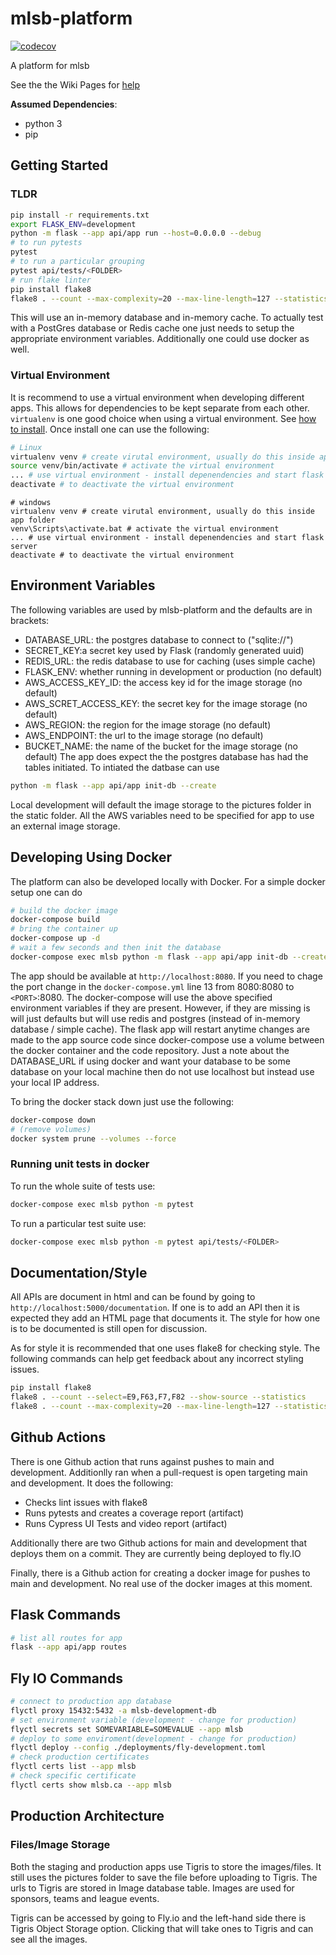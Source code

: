 # mlsb-platform

[![codecov](https://codecov.io/gh/Major-League-Summer-Baseball/mlsb-platform/branch/master/graph/badge.svg?token=NeZW0H7wRa)](https://codecov.io/gh/Major-League-Summer-Baseball/mlsb-platform)

A platform for mlsb

See the the Wiki Pages for [help](https://github.com/fras2560/mlsb-platform/wiki)

**Assumed Dependencies**:

* python 3
* pip

## Getting Started

### TLDR

```bash
pip install -r requirements.txt
export FLASK_ENV=development
python -m flask --app api/app run --host=0.0.0.0 --debug
# to run pytests
pytest
# to run a particular grouping
pytest api/tests/<FOLDER>
# run flake linter
pip install flake8
flake8 . --count --max-complexity=20 --max-line-length=127 --statistics --exclude=api/__init__.py,api/tqdm.py,api/commands.py,api/app.py,venv/*,ui-testing/*,api/tests/conftest.py,api/model.py --ignore=E712,W503,W504

```

This will use an in-memory database and in-memory cache. To actually test
with a PostGres database or Redis cache one just needs to setup the appropriate
environment variables. Additionally one could use docker as well.

### Virtual Environment

It is recommend to use a virtual environment when developing different apps. This allows for dependencies to be kept separate from each other. `virtualenv` is one good choice when using a virtual environment. See [how to install](https://virtualenv.pypa.io/en/latest/installation.html). Once install one can use the following:

```bash
# Linux
virtualenv venv # create virutal environment, usually do this inside app folder
source venv/bin/activate # activate the virtual environment
... # use virtual environment - install depenendencies and start flask server
deactivate # to deactivate the virtual environment
```

```windows
# windows
virtualenv venv # create virutal environment, usually do this inside app folder
venv\Scripts\activate.bat # activate the virtual environment
... # use virtual environment - install depenendencies and start flask server
deactivate # to deactivate the virtual environment
```

## Environment Variables

The following variables are used by mlsb-platform and the defaults are in
brackets:

* DATABASE_URL: the postgres database to connect to ("sqlite://")
* SECRET_KEY:a secret key used by Flask (randomly generated uuid)
* REDIS_URL: the redis database to use for caching (uses simple cache)
* FLASK_ENV: whether running in development or production (no default)
* AWS_ACCESS_KEY_ID: the access key id for the image storage (no default)
* AWS_SCRET_ACCESS_KEY: the secret key for the image storage (no default)
* AWS_REGION: the region for the image storage (no default)
* AWS_ENDPOINT: the url to the image storage (no default)
* BUCKET_NAME: the name of the bucket for the image storage (no default)
The app does expect the the postgres database has had the tables initiated. To intiated the datbase can use

```bash
python -m flask --app api/app init-db --create
```

Local development will default the image storage to the pictures folder in the static folder. All the AWS variables need to be specified for app to use an external image storage.

## Developing Using Docker

The platform can also be developed locally with Docker. For a simple docker setup one can do

```bash
# build the docker image
docker-compose build
# bring the container up
docker-compose up -d
# wait a few seconds and then init the database
docker-compose exec mlsb python -m flask --app api/app init-db --create
```

The app should be available at `http://localhost:8080`. If you need to chage the port change
in the `docker-compose.yml` line 13 from 8080:8080 to `<PORT>`:8080.
The docker-compose will use the above specified environment variables if they are present.
However, if they are missing is will just defaults but will use redis and postgres
(instead of in-memory database / simple cache).
The flask app will restart anytime changes are made to the app source code since docker-compose use a volume
between the docker container and the code repository.
Just a note about the DATABASE_URL if using docker and want your database
to be some database on your local machine then do not use localhost but
instead use your local IP address.

To bring the docker stack down just use the following:

```bash
docker-compose down
# (remove volumes)
docker system prune --volumes --force
```

### Running unit tests in docker

To run the whole suite of tests use:

```bash
docker-compose exec mlsb python -m pytest
```

To run a particular test suite use:

```bash
docker-compose exec mlsb python -m pytest api/tests/<FOLDER>
```

## Documentation/Style

All APIs are document in html and can be found by going to
`http://localhost:5000/documentation`. If one is to add an API then it
is expected they add an HTML page that documents it.
The style for how one is to be documented is still open for discussion.

As for style it is recommended that one uses flake8 for checking style. The
following commands can help get feedback about any incorrect styling issues.

```bash
pip install flake8
flake8 . --count --select=E9,F63,F7,F82 --show-source --statistics
flake8 . --count --max-complexity=20 --max-line-length=127 --statistics --exclude=api/__init__.py,venv/*,cypress-testing/* --ignore=E712,W503,W504
```

## Github Actions

There is one Github action that runs against pushes to main and development. Additionlly ran when a pull-request is open targeting main and development. It does the following:

* Checks lint issues with flake8
* Runs pytests and creates a coverage report (artifact)
* Runs Cypress UI Tests and video report (artifact)

Additionally there are two Github actions for main and development that deploys them on a commit. They are currently being deployed to fly.IO

Finally, there is a Github action for creating a docker image for pushes to main and development. No real use of the docker images at this moment.

## Flask Commands

```bash
# list all routes for app
flask --app api/app routes
```

## Fly IO Commands

```bash
# connect to production app database
flyctl proxy 15432:5432 -a mlsb-development-db
# set environment variable (development - change for production)
flyctl secrets set SOMEVARIABLE=SOMEVALUE --app mlsb
# deploy to some enviroment(development - change for production)
flyctl deploy --config ./deployments/fly-development.toml
# check production certificates
flyctl certs list --app mlsb
# check specific certificate
flyctl certs show mlsb.ca --app mlsb
```

## Production Architecture

### Files/Image Storage

Both the staging and production apps use Tigris to store the images/files. It still uses the pictures folder to save the file before uploading to Tigris. The urls to Tigris are stored in Image database table. Images are used for sponsors, teams and league events.

Tigris can be accessed by going to Fly.io and the left-hand side there is Tigris Object Storage option. Clicking that will take ones to Tigris and can see all the images.

